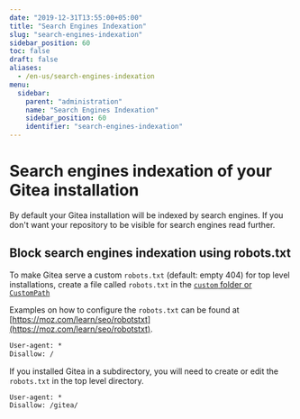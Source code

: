 ```yaml
---
date: "2019-12-31T13:55:00+05:00"
title: "Search Engines Indexation"
slug: "search-engines-indexation"
sidebar_position: 60
toc: false
draft: false
aliases:
  - /en-us/search-engines-indexation
menu:
  sidebar:
    parent: "administration"
    name: "Search Engines Indexation"
    sidebar_position: 60
    identifier: "search-engines-indexation"
---
```


# Search engines indexation of your Gitea installation

By default your Gitea installation will be indexed by search engines.
If you don't want your repository to be visible for search engines read further.

## Block search engines indexation using robots.txt

To make Gitea serve a custom `robots.txt` (default: empty 404) for top level installations,
create a file called `robots.txt` in the [`custom` folder or `CustomPath`](administration/customizing-gitea.md)

Examples on how to configure the `robots.txt` can be found at [https://moz.com/learn/seo/robotstxt](https://moz.com/learn/seo/robotstxt).

```txt
User-agent: *
Disallow: /
```

If you installed Gitea in a subdirectory, you will need to create or edit the `robots.txt` in the top level directory.

```txt
User-agent: *
Disallow: /gitea/
```
